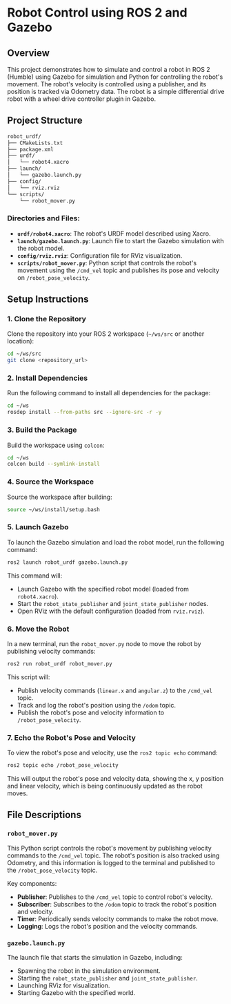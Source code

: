 
# Robot Control using ROS 2 and Gazebo

## Overview

This project demonstrates how to simulate and control a robot in ROS 2 (Humble) using Gazebo for simulation and Python for controlling the robot's movement. The robot's velocity is controlled using a publisher, and its position is tracked via Odometry data. The robot is a simple differential drive robot with a wheel drive controller plugin in Gazebo.


## Project Structure

```bash
robot_urdf/
├── CMakeLists.txt
├── package.xml
├── urdf/
│   └── robot4.xacro
├── launch/
│   └── gazebo.launch.py
├── config/
│   └── rviz.rviz
└── scripts/
    └── robot_mover.py
```

### Directories and Files:
- **`urdf/robot4.xacro`**: The robot's URDF model described using Xacro.
- **`launch/gazebo.launch.py`**: Launch file to start the Gazebo simulation with the robot model.
- **`config/rviz.rviz`**: Configuration file for RViz visualization.
- **`scripts/robot_mover.py`**: Python script that controls the robot's movement using the `/cmd_vel` topic and publishes its pose and velocity on `/robot_pose_velocity`.

## Setup Instructions

### 1. Clone the Repository

Clone the repository into your ROS 2 workspace (`~/ws/src` or another location):

```bash
cd ~/ws/src
git clone <repository_url>
```

### 2. Install Dependencies

Run the following command to install all dependencies for the package:

```bash
cd ~/ws
rosdep install --from-paths src --ignore-src -r -y
```

### 3. Build the Package

Build the workspace using `colcon`:

```bash
cd ~/ws
colcon build --symlink-install
```

### 4. Source the Workspace

Source the workspace after building:

```bash
source ~/ws/install/setup.bash
```

### 5. Launch Gazebo

To launch the Gazebo simulation and load the robot model, run the following command:

```bash
ros2 launch robot_urdf gazebo.launch.py
```

This command will:
- Launch Gazebo with the specified robot model (loaded from `robot4.xacro`).
- Start the `robot_state_publisher` and `joint_state_publisher` nodes.
- Open RViz with the default configuration (loaded from `rviz.rviz`).

### 6. Move the Robot

In a new terminal, run the `robot_mover.py` node to move the robot by publishing velocity commands:

```bash
ros2 run robot_urdf robot_mover.py
```

This script will:
- Publish velocity commands (`linear.x` and `angular.z`) to the `/cmd_vel` topic.
- Track and log the robot's position using the `/odom` topic.
- Publish the robot's pose and velocity information to `/robot_pose_velocity`.

### 7. Echo the Robot's Pose and Velocity

To view the robot's pose and velocity, use the `ros2 topic echo` command:

```bash
ros2 topic echo /robot_pose_velocity
```

This will output the robot's pose and velocity data, showing the x, y position and linear velocity, which is being continuously updated as the robot moves.

## File Descriptions

### `robot_mover.py`

This Python script controls the robot's movement by publishing velocity commands to the `/cmd_vel` topic. The robot's position is also tracked using Odometry, and this information is logged to the terminal and published to the `/robot_pose_velocity` topic.

Key components:
- **Publisher**: Publishes to the `/cmd_vel` topic to control robot's velocity.
- **Subscriber**: Subscribes to the `/odom` topic to track the robot's position and velocity.
- **Timer**: Periodically sends velocity commands to make the robot move.
- **Logging**: Logs the robot's position and the velocity commands.

### `gazebo.launch.py`

The launch file that starts the simulation in Gazebo, including:
- Spawning the robot in the simulation environment.
- Starting the `robot_state_publisher` and `joint_state_publisher`.
- Launching RViz for visualization.
- Starting Gazebo with the specified world.



